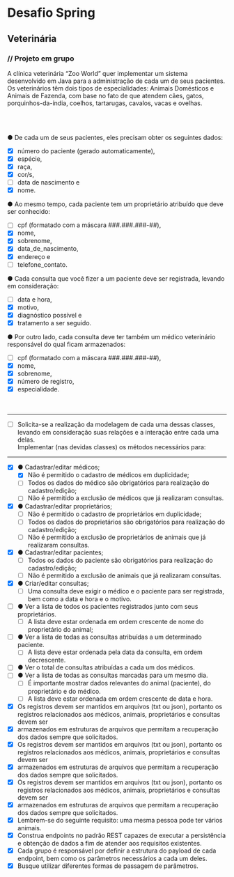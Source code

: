 
# Desafio Spring
## Veterinária
### // Projeto em grupo

A clínica veterinária “Zoo World” quer implementar um sistema desenvolvido em Java para a administração de cada um de seus pacientes. Os veterinários têm dois tipos de especialidades: Animais Domésticos e Animais de Fazenda, com base no fato de que atendem cães, gatos, porquinhos-da-índia, coelhos, tartarugas, cavalos, vacas e ovelhas.

<br/><br/>



● De cada um de seus pacientes, eles precisam obter os seguintes dados:<br/>
  - [x] número do paciente (gerado automaticamente),<br/>
  - [x] espécie,<br/>
  - [x] raça,<br/>
  - [x] cor/s,<br/>
  - [ ] data de nascimento e<br/>
  - [x] nome.<br/>

● Ao mesmo tempo, cada paciente tem um proprietário atribuído que deve ser conhecido:<br/>
  - [ ] cpf (formatado com a máscara ###.###.###-##),<br/>
  - [x] nome,<br/>
  - [x] sobrenome,<br/>
  - [x] data_de_nascimento,<br/>
  - [x] endereço e<br/>
  - [ ] telefone_contato.<br/>

● Cada consulta que você fizer a um paciente deve ser registrada, levando em consideração:<br/> 
  - [ ] data e hora,<br/>
  - [x] motivo,<br/>
  - [x] diagnóstico possível e<br/>
  - [x] tratamento a ser seguido.<br/>

● Por outro lado, cada consulta deve ter também um médico veterinário responsável do qual ficam armazenados:<br/>
  - [ ] cpf (formatado com a máscara ###.###.###-##),<br/>
  - [x] nome,<br/>
  - [x] sobrenome,<br/>
  - [x] número de registro, <br/> 
  - [x] especialidade.<br/>
<br/><br/>

---

- [ ] Solicita-se a realização da modelagem de cada uma dessas classes, levando em consideração suas relações e a interação entre cada uma delas.<br/>
Implementar (nas devidas classes) os métodos necessários para:<br/>

---

- [x] ● Cadastrar/editar médicos;<br/>
  - [x] Não é permitido o cadastro de médicos em duplicidade;<br/>
  - [ ] Todos os dados do médico são obrigatórios para realização do cadastro/edição;<br/>
  - [ ] Não é permitido a exclusão de médicos que já realizaram consultas.<br/>
- [x] ● Cadastrar/editar proprietários;<br/>
  - [ ] Não é permitido o cadastro de proprietários em duplicidade;<br/>
  - [ ] Todos os dados do proprietários são obrigatórios para realização do cadastro/edição;<br/>
  - [ ] Não é permitido a exclusão de proprietários de animais que já realizaram consultas.<br/>
- [x] ● Cadastrar/editar pacientes;<br/>
  - [ ] Todos os dados do paciente são obrigatórios para realização do cadastro/edição;<br/>
  - [ ] Não é permitido a exclusão de animais que já realizaram consultas.<br/>
- [x] ● Criar/editar consultas;
  - [ ] Uma consulta deve exigir o médico e o paciente para ser registrada, bem como a data e hora e o motivo.<br/>
- [ ] ● Ver a lista de todos os pacientes registrados junto com seus proprietários.<br/>
  - [ ] A lista deve estar ordenada em ordem crescente de nome do proprietário do animal;<br/>
- [ ] ● Ver a lista de todas as consultas atribuídas a um determinado paciente. <br/>
  - [ ] A lista deve estar ordenada pela data da consulta, em ordem decrescente.<br/>
- [ ] ● Ver o total de consultas atribuídas a cada um dos médicos.<br/>
- [ ] ● Ver a lista de todas as consultas marcadas para um mesmo dia.<br/> 
  - [ ] É importante mostrar dados relevantes do animal (paciente), do proprietário e do médico. <br/>
  - [ ] A lista deve estar ordenada em ordem crescente de data e hora.<br/>
- [x] Os registros devem ser mantidos em arquivos (txt ou json), portanto os registros relacionados aos médicos, animais, proprietários e consultas devem ser 
- [x] armazenados em estruturas de arquivos que permitam a recuperação dos dados sempre que solicitados. <br/>
- [x] Os registros devem ser mantidos em arquivos (txt ou json), portanto os registros relacionados aos médicos, animais, proprietários e consultas devem ser 
- [x] armazenados em estruturas de arquivos que permitam a recuperação dos dados sempre que solicitados. <br/>
- [x] Os registros devem ser mantidos em arquivos (txt ou json), portanto os registros relacionados aos médicos, animais, proprietários e consultas devem ser 
- [x] armazenados em estruturas de arquivos que permitam a recuperação dos dados sempre que solicitados. <br/>
- [x] Lembrem-se do seguinte requisito: uma mesma pessoa pode ter vários animais.<br/>
- [x] Construa endpoints no padrão REST capazes de executar a persistência e obtenção de dados a fim de atender aos requisitos existentes. <br/>
- [x] Cada grupo é responsável por definir a estrutura do payload de cada endpoint, bem como os parâmetros necessários a cada um deles. <br/>
- [x] Busque utilizar diferentes formas de passagem de parâmetros.<br/>

